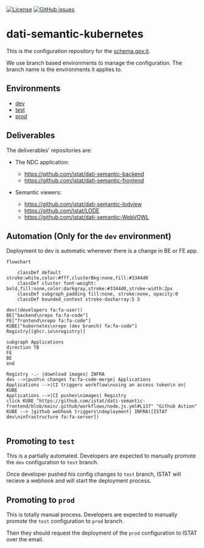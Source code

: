 [![License](https://img.shields.io/badge/License-BSD_3--Clause-blue.svg)](https://github.com/istat/dati-semantic-kubernetes/blob/main/LICENSE)
[![GitHub issues](https://img.shields.io/github/issues/istat/dati-semantic-kubernetes.svg)](https://github.com/istat/dati-semantic-kubernetes/issues)

# dati-semantic-kubernetes

This is the configuration repository for the [schema.gov.it](schema.gov.it).

We use branch based environments to manage the configuration. The branch name is the environments it applies to.

## Environments

- [dev](https://github.com/istat/dati-semantic-kubernetes/tree/dev)
- [test](https://github.com/istat/dati-semantic-kubernetes/tree/test)
- [prod](https://github.com/istat/dati-semantic-kubernetes/tree/prod)

## Deliverables

The deliverables' repositories are:

- The NDC application:
  - https://github.com/istat/dati-semantic-backend
  - https://github.com/istat/dati-semantic-frontend

- Semantic viewers:
  - https://github.com/istat/dati-semantic-lodview
  - https://github.com/istat/LODE
  - https://github.com/istat/dati-semantic-WebVOWL

## Automation (Only for the `dev` environment)

Deployment to dev is automatic whenever there is a change in BE or FE app.

```mermaid
flowchart

    classDef default stroke:white,color:#fff,clusterBkg:none,fill:#3344d0
    classDef cluster font-weight: bold,fill:none,color:darkgray,stroke:#3344d0,stroke-width:2px
    classDef subgraph_padding fill:none, stroke:none, opacity:0
    classDef bounded_context stroke-dasharray:5 5

dev((developers fa:fa-user))
BE["backend\nrepo fa:fa-code"]
FE["frontend\nrepo fa:fa-code"]
KUBE["kubernetes\nrepo (dev branch) fa:fa-code"]
Registry[(ghcr.io\nregistry)]

subgraph Applications
direction TB
FE
BE
end

Registry -.- |download images| INFRA
dev -->|push\n changes fa:fa-code-merge| Applications
Applications -->|CI triggers workflow\nusing an access token\n on| KUBE
Applications -->|CI pushes\nimages| Registry
click KUBE "https://github.com/istat/dati-semantic-frontend/blob/main/.github/workflows/node.js.yml#L137" "Github Action"
KUBE --> |github webhook triggers\ndeployment| INFRA([ISTAT dev\ninfrastructure fa:fa-server])


```

## Promoting to `test`

This is a partially automated. Developers are expected to manually promote the `dev` configuration to `test` branch.

Once developer pushed his config changes to `test` branch, ISTAT will recieve a webhook and will start the deployment
process.

## Promoting to `prod`

This is totally manual process. 
Developers are expected to manually promote the `test` configuration to `prod` branch.

Then they should request the deployment of the `prod` configuration to ISTAT over the email.
